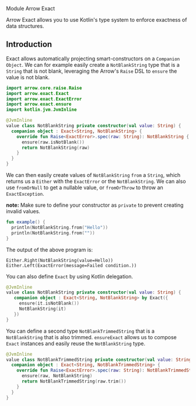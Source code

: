 Module Arrow Exact

Arrow Exact allows you to use Kotlin's type system to enforce exactness of data structures.

## Introduction

<!--- TEST_NAME ReadMeSpec -->

Exact allows automatically projecting smart-constructors on a `Companion Object`. We can for
example easily create a `NotBlankString` type that is a `String` that is not blank, leveraging
the Arrow's `Raise` DSL to `ensure` the value is not blank.

```kotlin
import arrow.core.raise.Raise
import arrow.exact.Exact
import arrow.exact.ExactError
import arrow.exact.ensure
import kotlin.jvm.JvmInline

@JvmInline
value class NotBlankString private constructor(val value: String) { 
  companion object : Exact<String, NotBlankString> {
    override fun Raise<ExactError>.spec(raw: String): NotBlankString { 
      ensure(raw.isNotBlank())
      return NotBlankString(raw)
    }
  }
}
```

We can then easily create values of `NotBlankString` `from` a `String`, which returns us a
`Either` with the `ExactError` or the `NotBlankString`. We can also use `fromOrNull` to get a
nullable value, or `fromOrThrow` to throw an `ExactException`.

**note:** Make sure to define your constructor as `private` to prevent creating invalid values.

```kotlin
fun example() {
  println(NotBlankString.from("Hello"))
  println(NotBlankString.from(""))
}
```

The output of the above program is:

```text
Either.Right(NotBlankString(value=Hello))
Either.Left(ExactError(message=Failed condition.))
```

<!--- KNIT example-readme-01.kt -->
<!--- TEST -->

You can also define `Exact` by using Kotlin delegation.
<!--- INCLUDE
import arrow.exact.Exact
import arrow.exact.ensure
import kotlin.jvm.JvmInline
-->
```kotlin
@JvmInline
value class NotBlankString private constructor(val value: String) {
   companion object : Exact<String, NotBlankString> by Exact({
     ensure(it.isNotBlank())
     NotBlankString(it)
   })
}
```
<!--- KNIT example-readme-02.kt -->

You can define a second type `NotBlankTrimmedString` that is a `NotBlankString` that is also
trimmed. `ensureExact` allows us to compose `Exact` instances and easily
reuse the `NotBlankString` type.
<!--- INCLUDE
import arrow.core.raise.Raise
import arrow.exact.Exact
import arrow.exact.ExactError
import arrow.exact.ensure
import kotlin.jvm.JvmInline

@JvmInline
value class NotBlankString private constructor(val value: String) {
  companion object : Exact<String, NotBlankString> {
    override fun Raise<ExactError>.spec(raw: String): NotBlankString {
      ensure(raw.isNotBlank())
      return NotBlankString(raw)
    }
  }
}
-->

```kotlin
@JvmInline
value class NotBlankTrimmedString private constructor(val value: String) { 
  companion object : Exact<String, NotBlankTrimmedString> { 
    override fun Raise<ExactError>.spec(raw: String): NotBlankTrimmedString { 
      ensure(raw, NotBlankString)
      return NotBlankTrimmedString(raw.trim())
    }
  }
}
```

<!--- KNIT example-readme-03.kt -->
